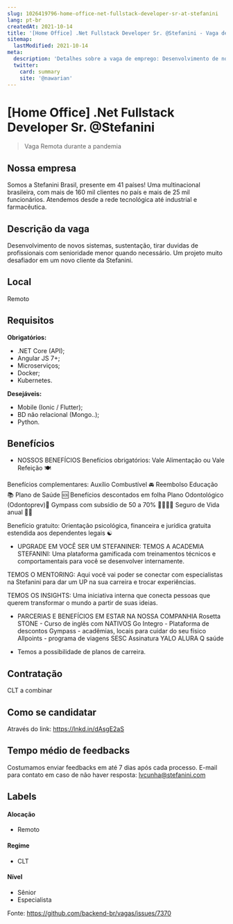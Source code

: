 ```yaml
---
slug: 1026419796-home-office-net-fullstack-developer-sr-at-stefanini
lang: pt-br
createdAt: 2021-10-14
title: '[Home Office] .Net Fullstack Developer Sr. @Stefanini - Vaga de Emprego'
sitemap:
  lastModified: 2021-10-14
meta:
  description: 'Detalhes sobre a vaga de emprego: Desenvolvimento de novos sistemas, sustentação, tirar duvidas de profissionais com senioridade menor quando necessário. Um projeto muito desafiador em um novo cliente da Stefanini.'
  twitter:
    card: summary
    site: '@nawarian'
---
```


# [Home Office] .Net Fullstack Developer Sr. @Stefanini

<!--
==================================================
Caso a vaga for remoto durante a pandemia informar no texto "Remoto durante o covid"
==================================================
-->
<!-- 
==================================================
POR FAVOR, SÓ POSTE SE A VAGA FOR PARA BACK-END!

Não faça distinção de gênero no título da vaga.

Use: "Back-End Developer" ao invés de 
"Desenvolvedor Back-End" \o/

Exemplo: `[São Paulo] Back-End Developer @ NOME DA EMPRESA`
==================================================
-->
<!--
==================================================
Caso a vaga for remoto durante a pandemia deixar a linha abaixo
==================================================
-->
> Vaga Remota durante a pandemia

## Nossa empresa

Somos a Stefanini Brasil, presente em 41 países! Uma multinacional brasileira, com mais de 160 mil clientes no país e mais de 25 mil funcionários. Atendemos desde a rede tecnológica até industrial e farmacêutica.

## Descrição da vaga

Desenvolvimento de novos sistemas, sustentação, tirar duvidas de profissionais com senioridade menor quando necessário. Um projeto muito desafiador em um novo cliente da Stefanini.

## Local

Remoto 
## Requisitos

**Obrigatórios:**
- .NET Core (API);
- Angular JS 7+;
- Microserviços;
- Docker;
- Kubernetes.

**Desejáveis:**
- Mobile (Ionic / Flutter);
- BD não relacional (Mongo..);
- Python.

## Benefícios

- NOSSOS BENEFÍCIOS
Benefícios obrigatórios:
Vale Alimentação ou Vale Refeição 🍽

Benefícios complementares:
Auxílio Combustível 🚘
Reembolso Educação 📚
Plano de Saúde 🆘
Benefícios descontados em folha Plano Odontológico (Odontoprev)🦷
Gympass com subsídio de 50 a 70% 🥊🥋🏊‍♂
Seguro de Vida anual 🧖‍♂

Benefício gratuito:
Orientação psicológica, financeira e jurídica gratuita estendida aos dependentes legais ☯

- UPGRADE EM VOCÊ SER UM STEFANINER:
TEMOS A ACADEMIA STEFANINI: Uma plataforma gamificada com treinamentos técnicos e comportamentais para você se desenvolver internamente.

TEMOS O MENTORING: Aqui você vai poder se conectar com especialistas na Stefanini para dar um UP na sua carreira e trocar experiências.

TEMOS OS INSIGHTS: Uma iniciativa interna que conecta pessoas que querem transformar o mundo a partir de suas ideias.

- PARCERIAS E BENEFÍCIOS EM ESTAR NA NOSSA COMPANHIA
Rosetta STONE - Curso de inglês com NATIVOS
Go Integro - Plataforma de descontos
Gympass - acadêmias, locais para cuidar do seu físico
Allpoints - programa de viagens
SESC
Assinatura YALO
ALURA
Q saúde

- Temos a possibilidade de planos de carreira.

## Contratação

CLT a combinar

## Como se candidatar

Através do link: https://lnkd.in/dAsgE2aS

## Tempo médio de feedbacks

Costumamos enviar feedbacks em até 7 dias após cada processo.
E-mail para contato em caso de não haver resposta: lvcunha@stefanini.com

## Labels
<!-- retire os labels que não fazem sentido à vaga -->

#### Alocação
- Remoto

#### Regime
- CLT

#### Nível
- Sênior
- Especialista




Fonte: https://github.com/backend-br/vagas/issues/7370